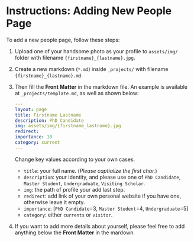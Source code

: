 # Instructions: Adding New People Page

To add a new people page, follow these steps:

1. Upload one of your handsome photo as your profile to `assets/img/` folder with filename `{firstname}_{lastname}.jpg`.
2. Create a new markdown (`*.md`) inside `_projects/` with filename `{firstname}_{lastname}.md`.
3. Then fill the **Front Matter** in the markdown file. An example is available at `_projects/template.md`, as well as shown below:

    ```yaml
    ---
    layout: page
    title: Firstname Lastname
    description: PhD Candidate
    img: assets/img/{firstname_lastname}.jpg 
    redirect: 
    importance: 10 
    category: current 
    ---
    ```

    Change key values according to your own cases.
    - `title`: your full name. (*Please captialize the first char.*)
    - `description`: your identity, and please use one of `PhD Candidate`, `Master Student`, `Undergraduate`, `Visiting Scholar`.
    - `img`: the path of profile your add last step.
    - `redirect`: add link of your own personal website if you have one, otherwise leave it empty.
    - `importance`: [`PhD Candidate`=3, `Master Student`=4, `Undergraduate`=5]
    - `category`: either `currents` or `visitor`.

4. If you want to add more details about yourself, please feel free to add anything below the **Front Matter** in the mardown.